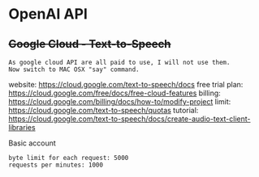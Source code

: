 # OpenAI API

## ~~Google Cloud - Text-to-Speech~~

```
As google cloud API are all paid to use, I will not use them.
Now switch to MAC OSX "say" command.
```

website: https://cloud.google.com/text-to-speech/docs
free trial plan: https://cloud.google.com/free/docs/free-cloud-features
billing: https://cloud.google.com/billing/docs/how-to/modify-project
limit: https://cloud.google.com/text-to-speech/quotas
tutorial: https://cloud.google.com/text-to-speech/docs/create-audio-text-client-libraries

Basic account

```
byte limit for each request: 5000
requests per minutes: 1000
```
